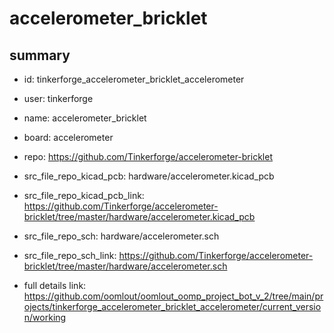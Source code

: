 # accelerometer_bricklet
 
## summary 
* id: tinkerforge_accelerometer_bricklet_accelerometer
* user: tinkerforge
* name: accelerometer_bricklet
* board: accelerometer
* repo: https://github.com/Tinkerforge/accelerometer-bricklet
* src_file_repo_kicad_pcb: hardware/accelerometer.kicad_pcb
* src_file_repo_kicad_pcb_link: https://github.com/Tinkerforge/accelerometer-bricklet/tree/master/hardware/accelerometer.kicad_pcb


* src_file_repo_sch: hardware/accelerometer.sch
* src_file_repo_sch_link: https://github.com/Tinkerforge/accelerometer-bricklet/tree/master/hardware/accelerometer.sch
* full details link: https://github.com/oomlout/oomlout_oomp_project_bot_v_2/tree/main/projects/tinkerforge_accelerometer_bricklet_accelerometer/current_version/working  







